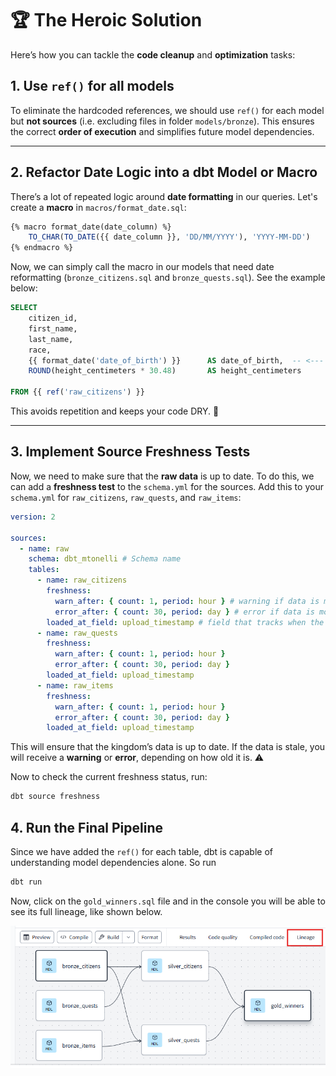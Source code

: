 # 🏆 **The Heroic Solution**

Here’s how you can tackle the **code cleanup** and **optimization** tasks:

## 1. **Use `ref()` for all models**

To eliminate the hardcoded references, we should use `ref()` for each model but **not sources** (i.e. excluding files in folder `models/bronze`). This ensures the correct **order of execution** and simplifies future model dependencies.

---

## 2. **Refactor Date Logic into a dbt Model or Macro**

There’s a lot of repeated logic around **date formatting** in our queries. Let's create a **macro** in `macros/format_date.sql`:

```sql
{% macro format_date(date_column) %}
    TO_CHAR(TO_DATE({{ date_column }}, 'DD/MM/YYYY'), 'YYYY-MM-DD')
{% endmacro %}
```

Now, we can simply call the macro in our models that need date reformatting (`bronze_citizens.sql` and `bronze_quests.sql`). See the example below:

```sql
SELECT
    citizen_id,
    first_name,
    last_name,
    race,
    {{ format_date('date_of_birth') }}      AS date_of_birth,  -- <--- Updated to use the macro
    ROUND(height_centimeters * 30.48)       AS height_centimeters

FROM {{ ref('raw_citizens') }}
```

This avoids repetition and keeps your code DRY. 🌟

---

## 3. **Implement Source Freshness Tests**

Now, we need to make sure that the **raw data** is up to date. To do this, we can add a **freshness test** to the `schema.yml` for the sources. Add this to your `schema.yml` for `raw_citizens`, `raw_quests`, and `raw_items`:

```yaml
version: 2

sources:
  - name: raw
    schema: dbt_mtonelli # Schema name
    tables:
      - name: raw_citizens
        freshness:
          warn_after: { count: 1, period: hour } # warning if data is more than 1 hour old
          error_after: { count: 30, period: day } # error if data is more than 2 hours old
        loaded_at_field: upload_timestamp # field that tracks when the data was last updated
      - name: raw_quests
        freshness:
          warn_after: { count: 1, period: hour }
          error_after: { count: 30, period: day }
        loaded_at_field: upload_timestamp
      - name: raw_items
        freshness:
          warn_after: { count: 1, period: hour }
          error_after: { count: 30, period: day }
        loaded_at_field: upload_timestamp
```

This will ensure that the kingdom’s data is up to date. If the data is stale, you will receive a **warning** or **error**, depending on how old it is. ⚠️

Now to check the current freshness status, run:

```bash
dbt source freshness
```

## 4. **Run the Final Pipeline**

Since we have added the `ref()` for each table, dbt is capable of understanding model dependencies alone. So run

```bash
dbt run
```

Now, click on the `gold_winners.sql` file and in the console you will be able to see its full lineage, like shown below.

![Visual Guide](./lineage.png)
